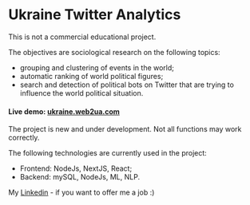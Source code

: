 # Ukraine Twitter Analytics

This is not a commercial educational project.

The objectives are sociological research on the following topics:

- grouping and clustering of events in the world;
- automatic ranking of world political figures;
- search and detection of political bots on Twitter that are trying to influence the world political situation.

#### Live demo: [ukraine.web2ua.com](https://ukraine.web2ua.com)
The project is new and under development. Not all functions may work correctly.

The following technologies are currently used in the project: 
- Frontend: NodeJs, NextJS, React; 
- Backend: mySQL, NodeJs, ML, NLP.

My [Linkedin](https://www.linkedin.com/in/sergey-vatulev/) - if you want to offer me a job :)